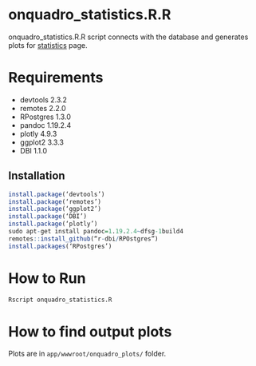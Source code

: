 # onquadro_statistics.R.R
 onquadro_statistics.R.R script connects with the database and generates plots for [statistics](http://onquadro.cs.put.poznan.pl/statistics) page.


# Requirements
-   devtools 2.3.2
-   remotes 2.2.0
-   RPostgres 1.3.0
-   pandoc 1.19.2.4
-   plotly 4.9.3
-   ggplot2 3.3.3
-   DBI 1.1.0

## Installation
```R
install.package(‘devtools’)
install.package(‘remotes’)
install.package(‘ggplot2’)
install.package(‘DBI’)
install.package(‘plotly’)
sudo apt-get install pandoc=1.19.2.4~dfsg-1build4
remotes::install_github(“r-dbi/RPOstgres”)
install.packages(‘RPostgres’)
```

# How to Run
```r
Rscript onquadro_statistics.R
```
# How to find output plots

Plots are in ```app/wwwroot/onquadro_plots/``` folder.
